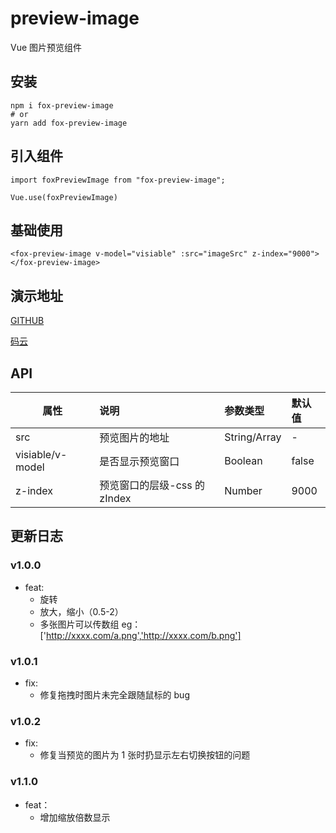# preview-image

Vue 图片预览组件

## 安装

```
npm i fox-preview-image
# or
yarn add fox-preview-image
```

## 引入组件

```
import foxPreviewImage from "fox-preview-image";

Vue.use(foxPreviewImage)
```

## 基础使用

```
<fox-preview-image v-model="visiable" :src="imageSrc" z-index="9000"></fox-preview-image>
```

## 演示地址

[GITHUB](https://guojikun.github.io/preview-image/)

[码云](https://guojikun_admin.gitee.io/preview-image/)

## API

| 属性             | 说明                         | 参数类型     | 默认值 |
| ---------------- | :--------------------------- | :----------- | :----- |
| src              | 预览图片的地址               | String/Array | -      |
| visiable/v-model | 是否显示预览窗口             | Boolean      | false  |
| z-index          | 预览窗口的层级-css 的 zIndex | Number       | 9000   |

## 更新日志

### v1.0.0

-   feat:
    -   旋转
    -   放大，缩小（0.5-2）
    -   多张图片可以传数组 eg：['http://xxxx.com/a.png','http://xxxx.com/b.png']

### v1.0.1

-   fix:
    -   修复拖拽时图片未完全跟随鼠标的 bug

### v1.0.2

-   fix:
    -   修复当预览的图片为 1 张时扔显示左右切换按钮的问题

### v1.1.0

-   feat：
    -   增加缩放倍数显示
